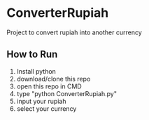 # ConverterRupiah
Project to convert rupiah into another currency

## How to Run ##
1. Install python
2. download/clone this repo
3. open this repo in CMD
4. type "python ConverterRupiah.py"
5. input your rupiah
6. select your currency
